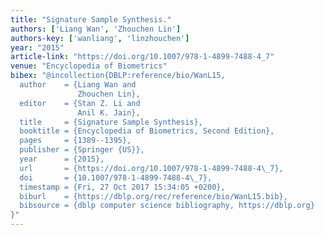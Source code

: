 ```yaml
---
title: "Signature Sample Synthesis."
authors: ['Liang Wan', 'Zhouchen Lin']
authors-key: ['wanliang', 'linzhouchen']
year: "2015"
article-link: "https://doi.org/10.1007/978-1-4899-7488-4_7"
venue: "Encyclopedia of Biometrics"
bibex: "@incollection{DBLP:reference/bio/WanL15,
  author    = {Liang Wan and
               Zhouchen Lin},
  editor    = {Stan Z. Li and
               Anil K. Jain},
  title     = {Signature Sample Synthesis},
  booktitle = {Encyclopedia of Biometrics, Second Edition},
  pages     = {1389--1395},
  publisher = {Springer {US}},
  year      = {2015},
  url       = {https://doi.org/10.1007/978-1-4899-7488-4\_7},
  doi       = {10.1007/978-1-4899-7488-4\_7},
  timestamp = {Fri, 27 Oct 2017 15:34:05 +0200},
  biburl    = {https://dblp.org/rec/reference/bio/WanL15.bib},
  bibsource = {dblp computer science bibliography, https://dblp.org}
}"
---
```

